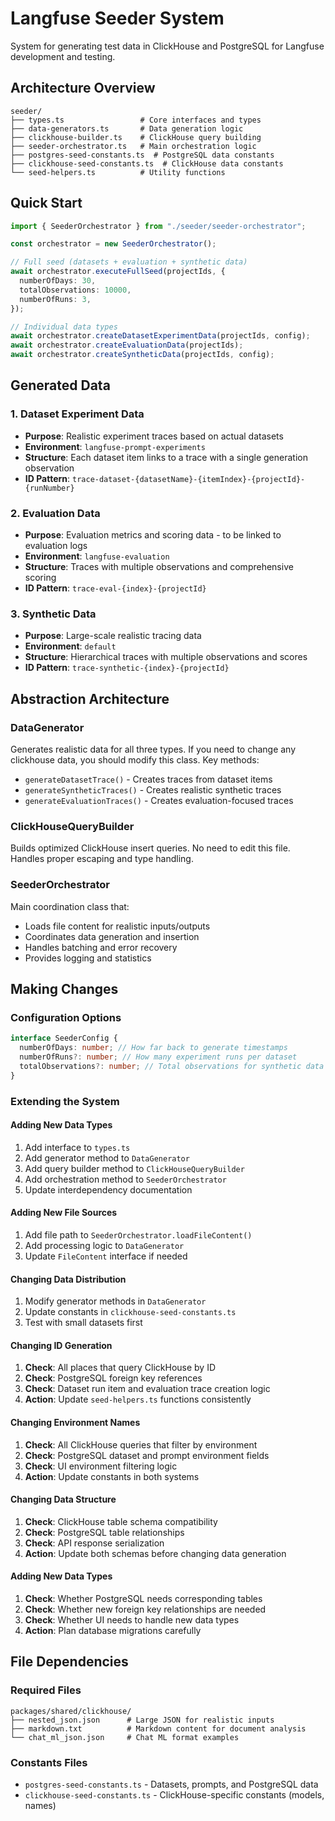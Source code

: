 # Langfuse Seeder System

System for generating test data in ClickHouse and PostgreSQL for Langfuse development and testing.

## Architecture Overview

```
seeder/
├── types.ts                 # Core interfaces and types
├── data-generators.ts       # Data generation logic
├── clickhouse-builder.ts    # ClickHouse query building
├── seeder-orchestrator.ts   # Main orchestration logic
├── postgres-seed-constants.ts  # PostgreSQL data constants
├── clickhouse-seed-constants.ts  # ClickHouse data constants
└── seed-helpers.ts          # Utility functions
```

## Quick Start

```typescript
import { SeederOrchestrator } from "./seeder/seeder-orchestrator";

const orchestrator = new SeederOrchestrator();

// Full seed (datasets + evaluation + synthetic data)
await orchestrator.executeFullSeed(projectIds, {
  numberOfDays: 30,
  totalObservations: 10000,
  numberOfRuns: 3,
});

// Individual data types
await orchestrator.createDatasetExperimentData(projectIds, config);
await orchestrator.createEvaluationData(projectIds);
await orchestrator.createSyntheticData(projectIds, config);
```

## Generated Data

### 1. Dataset Experiment Data

- **Purpose**: Realistic experiment traces based on actual datasets
- **Environment**: `langfuse-prompt-experiments`
- **Structure**: Each dataset item links to a trace with a single generation observation
- **ID Pattern**: `trace-dataset-{datasetName}-{itemIndex}-{projectId}-{runNumber}`

### 2. Evaluation Data

- **Purpose**: Evaluation metrics and scoring data - to be linked to evaluation logs
- **Environment**: `langfuse-evaluation`
- **Structure**: Traces with multiple observations and comprehensive scoring
- **ID Pattern**: `trace-eval-{index}-{projectId}`

### 3. Synthetic Data

- **Purpose**: Large-scale realistic tracing data
- **Environment**: `default`
- **Structure**: Hierarchical traces with multiple observations and scores
- **ID Pattern**: `trace-synthetic-{index}-{projectId}`

## Abstraction Architecture

### DataGenerator

Generates realistic data for all three types. If you need to change any clickhouse data, you should modify this class. Key methods:

- `generateDatasetTrace()` - Creates traces from dataset items
- `generateSyntheticTraces()` - Creates realistic synthetic traces
- `generateEvaluationTraces()` - Creates evaluation-focused traces

### ClickHouseQueryBuilder

Builds optimized ClickHouse insert queries. No need to edit this file. Handles proper escaping and type handling.

### SeederOrchestrator

Main coordination class that:

- Loads file content for realistic inputs/outputs
- Coordinates data generation and insertion
- Handles batching and error recovery
- Provides logging and statistics

## Making Changes

### Configuration Options

```typescript
interface SeederConfig {
  numberOfDays: number; // How far back to generate timestamps
  numberOfRuns?: number; // How many experiment runs per dataset
  totalObservations?: number; // Total observations for synthetic data
}
```

### Extending the System

#### Adding New Data Types

1. Add interface to `types.ts`
2. Add generator method to `DataGenerator`
3. Add query builder method to `ClickHouseQueryBuilder`
4. Add orchestration method to `SeederOrchestrator`
5. Update interdependency documentation

#### Adding New File Sources

1. Add file path to `SeederOrchestrator.loadFileContent()`
2. Add processing logic to `DataGenerator`
3. Update `FileContent` interface if needed

#### Changing Data Distribution

1. Modify generator methods in `DataGenerator`
2. Update constants in `clickhouse-seed-constants.ts`
3. Test with small datasets first

#### Changing ID Generation

1. **Check**: All places that query ClickHouse by ID
2. **Check**: PostgreSQL foreign key references
3. **Check**: Dataset run item and evaluation trace creation logic
4. **Action**: Update `seed-helpers.ts` functions consistently

#### Changing Environment Names

1. **Check**: All ClickHouse queries that filter by environment
2. **Check**: PostgreSQL dataset and prompt environment fields
3. **Check**: UI environment filtering logic
4. **Action**: Update constants in both systems

#### Changing Data Structure

1. **Check**: ClickHouse table schema compatibility
2. **Check**: PostgreSQL table relationships
3. **Check**: API response serialization
4. **Action**: Update both schemas before changing data generation

#### Adding New Data Types

1. **Check**: Whether PostgreSQL needs corresponding tables
2. **Check**: Whether new foreign key relationships are needed
3. **Check**: Whether UI needs to handle new data types
4. **Action**: Plan database migrations carefully

## File Dependencies

### Required Files

```
packages/shared/clickhouse/
├── nested_json.json      # Large JSON for realistic inputs
├── markdown.txt          # Markdown content for document analysis
└── chat_ml_json.json     # Chat ML format examples
```

### Constants Files

- `postgres-seed-constants.ts` - Datasets, prompts, and PostgreSQL data
- `clickhouse-seed-constants.ts` - ClickHouse-specific constants (models, names)

